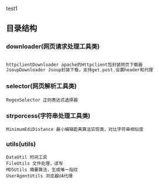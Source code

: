 test1

## 目录结构


### downloader(网页请求处理工具类) 
``` java 
    
httpclientDownloader apache的Httpclient包封装网页下载器
JsoupDownloader Jsoup封装下载，支持get,post,设置header和代理
```
### selector(网页解析工具类)  
```
RegexSelector 正则表达式选择器
```
### strporcess(字符串处理工具类)  
```
MinimumEdiDistance 最小编辑距离算法实现类，对比字符串相似度
```
### utils(utils)  
```
DataUtil 时间工具
FileUtils 文件处理，读写
MD5Utils 摘要算法，生成唯一指纹
UserAgentUtils 浏览器UA代理
```


